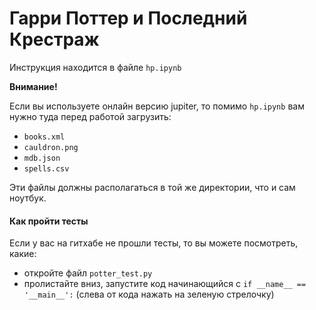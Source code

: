 # Гарри Поттер и Последний Крестраж

Инструкция находится в файле `hp.ipynb`

**Внимание!**  

Если вы используете онлайн версию jupiter, то помимо `hp.ipynb` вам нужно туда перед работой загрузить:

- `books.xml`
- `cauldron.png`
- `mdb.json`
- `spells.csv`

Эти файлы должны располагаться в той же директории, что и сам ноутбук.

#### Как пройти тесты

Если у вас на гитхабе не прошли тесты, то вы можете посмотреть, какие:
- откройте файл `potter_test.py`
- пролистайте вниз, запустите код начинающийся с `if __name__ == '__main__':` (слева от кода нажать на зеленую стрелочку)